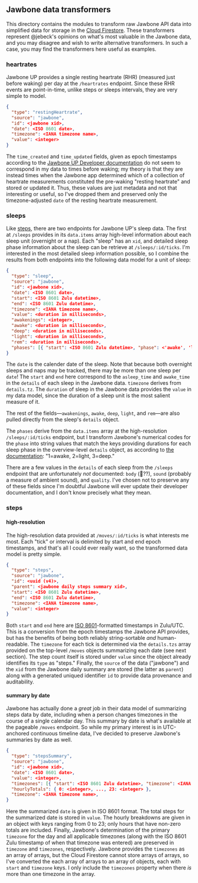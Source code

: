 ## Jawbone data transformers

This directory contains the modules to transform raw Jawbone API data into
simplified data for storage in the
[Cloud Firestore](https://firebase.google.com/docs/firestore/ "Firebase: Cloud Firestore").
These transformers represent @jebeck's opinions on what's most valuable in the
Jawbone data, and you may disagree and wish to write alternative transformers.
In such a case, you may find the transformers here useful as examples.

### heartrates

Jawbone UP provides a single resting heartrate (RHR) (measured just before
waking) per day at the `/heartrates` endpoint. Since these RHR events are
point-in-time, unlike steps or sleeps intervals, they are very simple to model.

```json
{
  "type": "restingHeartrate",
  "source": "jawbone",
  "id": <jawbone xid>,
  "date": <ISO 8601 date>,
  "timezone": <IANA timezone name>,
  "value": <integer>
}
```

The `time_created` and `time_updated` fields, given as epoch timestamps
according to the
[Jawbone UP Developer documentation](https://jawbone.com/up/developer/endpoints/heartrate "UP for Developers: heartrates")
do not seem to correspond in my data to times before waking; my theory is that
they are instead times when the Jawbone app determined which of a collection of
heartrate measurements constituted the pre-waking "resting heartrate" and stored
or updated it. Thus, these values are just metadata and not that interesting or
useful, so I've dropped them and preserved only the timezone-adjusted `date` of
the resting heartrate measurement.

### sleeps

Like [steps](#steps), there are two endpoints for Jawbone UP's sleep data. The
first at `/sleeps` provides in its `data.items` array high-level information
about each sleep unit (overnight or a nap). Each "sleep" has an `xid`, and
detailed sleep phase information about the sleep can be retrieve at
`/sleeps/:id/ticks`. I'm interested in the most detailed sleep information
possible, so I combine the results from both endpoints into the following data
model for a unit of sleep:

```json
{
  "type": "sleep",
  "source": "jawbone",
  "id": <jawbone xid>,
  "date": <ISO 8601 date>,
  "start": <ISO 8601 Zulu datetime>,
  "end": <ISO 8601 Zulu datetime>,
  "timezone": <IANA timezone name>,
  "value": <duration in milliseconds>,
  "awakenings": <integer>,
  "awake": <duration in milliseconds>,
  "deep": <duration in milliseconds>,
  "light": <duration in milliseconds>,
  "rem": <duration in milliseconds>,
  "phases": [{ "start": <ISO 8601 Zulu datetime>, "phase": <'awake', 'light', or 'deep'>}]
}
```

The `date` is the calender date of the sleep. Note that because both overnight
sleeps and naps may be tracked, there may be more than one sleep per `date`! The
`start` and `end` here correspond to the `asleep_time` and `awake_time` in the
`details` of each sleep in the Jawbone data. `timezone` derives from
`details.tz`. The `duration` of sleep in the Jawbone data provides the `value`
in my data model, since the duration of a sleep unit is the most salient measure
of it.

The rest of the fields—`awakenings`, `awake`, `deep`, `light`, and `rem`—are
also pulled directly from the sleep's `details` object.

The `phases` derive from the `data.items` array at the high-resolution
`/sleeps/:id/ticks` endpoint, but I transform Jawbone's numerical codes for the
`phase` into string values that match the keys providing durations for each
sleep phase in the overview-level `details` object, as according to
[the documentation](https://jawbone.com/up/developer/endpoints/sleeps#sleep_phases "Jawbone UP Endpoints: sleep phases"):
"1=awake, 2=light, 3=deep."

There are a few values in the `details` of each sleep from the `/sleeps`
endpoint that are unfortunately _not_ documented: `body` (🤔??), `sound`
(probably a measure of ambient sound), and `quality`. I've chosen not to
preserve any of these fields since I'm doubtful Jawbone will ever update their
developer documentation, and I don't know precisely what they mean.

### steps

#### high-resolution

The high-resolution data provided at `/moves/:id/ticks` is what interests me
most. Each "tick" or interval is delimited by start and end epoch timestamps,
and that's all I could ever really want, so the transformed data model is pretty
simple.

```json
{
  "type": "steps",
  "source": "jawbone",
  "id": <uuid (v4)>,
  "parent": <jawbone daily steps summary xid>,
  "start": <ISO 8601 Zulu datetime>,
  "end": <ISO 8601 Zulu datetime>,
  "timezone": <IANA timezone name>,
  "value": <integer>
}
```

Both `start` and `end` here are
[ISO 8601](https://en.wikipedia.org/wiki/ISO_8601 "Wikipedia: ISO 8601")-formatted
timestamps in Zulu/UTC. This is a conversion from the epoch timestamps the
Jawbone API provides, but has the benefits of being both reliably
string-sortable _and_ human-readable. The `timezone` for each tick is determined
via the `details.tzs` array provided on the top-level `/moves` objects
summarizing each date (see next section). The step count itself is stored under
`value` since the object already identifies its `type` as "steps." Finally, the
`source` of the data ("jawbone") and the `xid` from the Jawbone daily summary
are stored (the latter as `parent`) along with a generated uniqued identifier
`id` to provide data provenance and auditability.

#### summary by date

Jawbone has actually done a _great_ job in their data model of summarizing steps
data by date, including when a person changes timezones in the course of a
single calendar day. This summary by date is what's available at the pageable
`/moves` endpoint. So while my primary interest is in UTC-anchored continuous
timeline data, I've decided to preserve Jawbone's summaries by date as well.

```json
{
  "type": "stepsSummary",
  "source": "jawbone",
  "id": <jawbone xid>,
  "date": <ISO 8601 date>,
  "value": <integer>,
  "timezones": [{ "start": <ISO 8601 Zulu datetime>, "timezone": <IANA timezone name> }],
  "hourlyTotals": { 0: <integer>, ..., 23: <integer> },
  "timezone": <IANA timezone name>,
}
```

Here the summarized `date` is given in ISO 8601 format. The total steps for the
summarized date is stored in `value`. The hourly breakdowns are given in an
object with keys ranging from 0 to 23; only hours that have non-zero totals are
included. Finally, Jawbone's determination of the primary `timezone` for the day
and all applicable timezones (along with the ISO 8601 Zulu timestamp of when
that timezone was entered) are preserved in `timezone` and `timezones`,
respectively. Jawbone provides the `timezones` as an array of arrays, but the
Cloud Firestore cannot store arrays of arrays, so I've converted the each array
of arrays to an array of objects, each with `start` and `timezone` keys. I only
include the `timezones` property when there _is_ more than one timezone in the
array.
